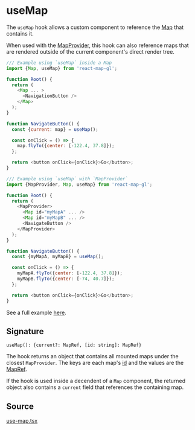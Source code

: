 # useMap

The `useMap` hook allows a custom component to reference the [Map](./map.md) that contains it.

When used with the [MapProvider](./map-provider.md), this hook can also reference maps that are rendered outside of the current component's direct render tree.

```js
/// Example using `useMap` inside a Map
import {Map, useMap} from 'react-map-gl';

function Root() {
  return (
    <Map ... >
      <NavigationButton />
    </Map>
  );
}

function NavigateButton() {
  const {current: map} = useMap();

  const onClick = () => {
    map.flyTo({center: [-122.4, 37.8]});
  };

  return <button onClick={onClick}>Go</button>;
}
```

```js
/// Example using `useMap` with `MapProvider`
import {MapProvider, Map, useMap} from 'react-map-gl';

function Root() {
  return (
    <MapProvider>
      <Map id="myMapA" ... />
      <Map id="myMapB" ... />
      <NavigateButton />
    </MapProvider>
  );
}

function NavigateButton() {
  const {myMapA, myMapB} = useMap();

  const onClick = () => {
    myMapA.flyTo({center: [-122.4, 37.8]});
    myMapB.flyTo({center: [-74, 40.7]});
  };

  return <button onClick={onClick}>Go</button>;
}
```

See a full example [here](https://github.com/visgl/react-map-gl/tree/7.0-release/examples/get-started/hook).

## Signature

`useMap(): {current?: MapRef, [id: string]: MapRef}`

The hook returns an object that contains all mounted maps under the closest `MapProvider`. The keys are each map's [id](./map.md#id) and the values are the [MapRef](./types.md#mapref).

If the hook is used inside a decendent of a `Map` component, the returned object also contains a `current` field that references the containing map.

## Source

[use-map.tsx](https://github.com/visgl/react-map-gl/tree/7.0-release/src/components/use-map.tsx)
